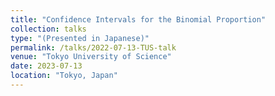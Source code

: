 ```yaml
---
title: "Confidence Intervals for the Binomial Proportion"
collection: talks
type: "(Presented in Japanese)"
permalink: /talks/2022-07-13-TUS-talk
venue: "Tokyo University of Science"
date: 2023-07-13
location: "Tokyo, Japan"
---
```


